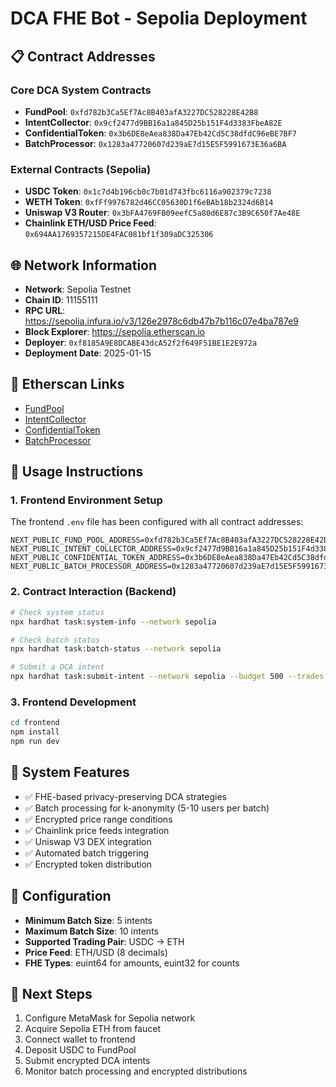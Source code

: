 # DCA FHE Bot - Sepolia Deployment

## 📋 Contract Addresses

### Core DCA System Contracts

- **FundPool**: `0xfd782b3Ca5Ef7Ac8B403afA3227DC528228E42B8`
- **IntentCollector**: `0x9cf2477d9BB16a1a845D25b151F4d3383FbeA82E`
- **ConfidentialToken**: `0x3b6DE8eAea838Da47Eb42Cd5C38dfdC96eBE7BF7`
- **BatchProcessor**: `0x1283a47720607d239aE7d15E5F5991673E36a6BA`

### External Contracts (Sepolia)

- **USDC Token**: `0x1c7d4b196cb0c7b01d743fbc6116a902379c7238`
- **WETH Token**: `0xfFf9976782d46CC05630D1f6eBAb18b2324d6B14`
- **Uniswap V3 Router**: `0x3bFA4769FB09eefC5a80d6E87c3B9C650f7Ae48E`
- **Chainlink ETH/USD Price Feed**: `0x694AA1769357215DE4FAC081bf1f309aDC325306`

## 🌐 Network Information

- **Network**: Sepolia Testnet
- **Chain ID**: 11155111
- **RPC URL**: https://sepolia.infura.io/v3/126e2978c6db47b7b116c07e4ba787e9
- **Block Explorer**: https://sepolia.etherscan.io
- **Deployer**: `0xf8185A9E8DCABE43dcA52f2f649F51BE1E2E972a`
- **Deployment Date**: 2025-01-15

## 🔗 Etherscan Links

- [FundPool](https://sepolia.etherscan.io/address/0xfd782b3Ca5Ef7Ac8B403afA3227DC528228E42B8)
- [IntentCollector](https://sepolia.etherscan.io/address/0x9cf2477d9BB16a1a845D25b151F4d3383FbeA82E)
- [ConfidentialToken](https://sepolia.etherscan.io/address/0x3b6DE8eAea838Da47Eb42Cd5C38dfdC96eBE7BF7)
- [BatchProcessor](https://sepolia.etherscan.io/address/0x1283a47720607d239aE7d15E5F5991673E36a6BA)

## 📖 Usage Instructions

### 1. Frontend Environment Setup

The frontend `.env` file has been configured with all contract addresses:

```env
NEXT_PUBLIC_FUND_POOL_ADDRESS=0xfd782b3Ca5Ef7Ac8B403afA3227DC528228E42B8
NEXT_PUBLIC_INTENT_COLLECTOR_ADDRESS=0x9cf2477d9BB16a1a845D25b151F4d3383FbeA82E
NEXT_PUBLIC_CONFIDENTIAL_TOKEN_ADDRESS=0x3b6DE8eAea838Da47Eb42Cd5C38dfdC96eBE7BF7
NEXT_PUBLIC_BATCH_PROCESSOR_ADDRESS=0x1283a47720607d239aE7d15E5F5991673E36a6BA
```

### 2. Contract Interaction (Backend)

```bash
# Check system status
npx hardhat task:system-info --network sepolia

# Check batch status
npx hardhat task:batch-status --network sepolia

# Submit a DCA intent
npx hardhat task:submit-intent --network sepolia --budget 500 --trades 10
```

### 3. Frontend Development

```bash
cd frontend
npm install
npm run dev
```

## 🎯 System Features

- ✅ FHE-based privacy-preserving DCA strategies
- ✅ Batch processing for k-anonymity (5-10 users per batch)
- ✅ Encrypted price range conditions
- ✅ Chainlink price feeds integration
- ✅ Uniswap V3 DEX integration
- ✅ Automated batch triggering
- ✅ Encrypted token distribution

## 🔧 Configuration

- **Minimum Batch Size**: 5 intents
- **Maximum Batch Size**: 10 intents
- **Supported Trading Pair**: USDC → ETH
- **Price Feed**: ETH/USD (8 decimals)
- **FHE Types**: euint64 for amounts, euint32 for counts

## 🚀 Next Steps

1. Configure MetaMask for Sepolia network
2. Acquire Sepolia ETH from faucet
3. Connect wallet to frontend
4. Deposit USDC to FundPool
5. Submit encrypted DCA intents
6. Monitor batch processing and encrypted distributions

